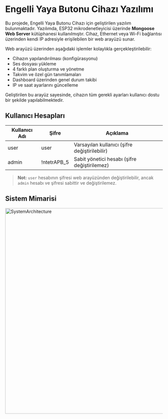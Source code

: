# Engelli Yaya Butonu Cihazı Yazılımı

Bu projede, Engelli Yaya Butonu Cihazı için geliştirilen yazılım bulunmaktadır. Yazılımda, ESP32 mikrodenetleyicisi üzerinde **Mongoose Web Server** kütüphanesi kullanılmıştır. Cihaz, Ethernet veya Wi-Fi bağlantısı üzerinden kendi IP adresiyle erişilebilen bir web arayüzü sunar.

Web arayüzü üzerinden aşağıdaki işlemler kolaylıkla gerçekleştirilebilir:

- Cihazın yapılandırılması (konfigürasyonu)
- Ses dosyası yükleme
- 4 farklı plan oluşturma ve yönetme
- Takvim ve özel gün tanımlamaları
- Dashboard üzerinden genel durum takibi
- IP ve saat ayarlarını güncelleme

Geliştirilen bu arayüz sayesinde, cihazın tüm gerekli ayarları kullanıcı dostu bir şekilde yapılabilmektedir.


## Kullanıcı Hesapları

| Kullanıcı Adı | Şifre           | Açıklama                                      |
|---------------|-----------------|-----------------------------------------------|
| user          | user            | Varsayılan kullanıcı (şifre değiştirilebilir) |
| admin         | !ntetrAPB_5     | Sabit yönetici hesabı (şifre değiştirilemez)  |

> **Not:** `user` hesabının şifresi web arayüzünden değiştirilebilir, ancak `admin` hesabı ve şifresi sabittir ve değiştirilemez.



## Sistem Mimarisi
<img width="1075" height="657" alt="SystemArchitecture" src="https://github.com/user-attachments/assets/ad8a9715-8d56-4886-9eca-62176043882c" />
